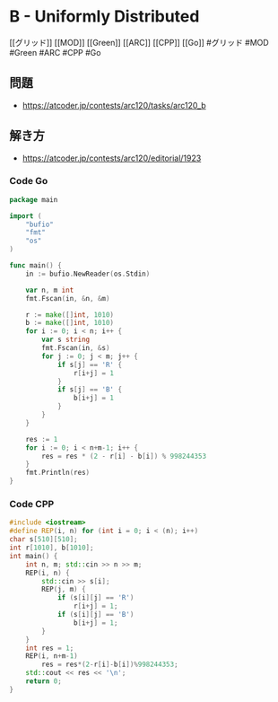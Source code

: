 # B - Uniformly Distributed
[[グリッド]] [[MOD]] [[Green]] [[ARC]] [[CPP]] [[Go]]
#グリッド #MOD #Green #ARC #CPP #Go 

## 問題
- https://atcoder.jp/contests/arc120/tasks/arc120_b

## 解き方
- https://atcoder.jp/contests/arc120/editorial/1923

### Code Go
```go
package main

import (
	"bufio"
	"fmt"
	"os"
)

func main() {
	in := bufio.NewReader(os.Stdin)

	var n, m int
	fmt.Fscan(in, &n, &m)

	r := make([]int, 1010)
	b := make([]int, 1010)
	for i := 0; i < n; i++ {
		var s string
		fmt.Fscan(in, &s)
		for j := 0; j < m; j++ {
			if s[j] == 'R' {
				r[i+j] = 1
			}
			if s[j] == 'B' {
				b[i+j] = 1
			}
		}
	}

	res := 1
	for i := 0; i < n+m-1; i++ {
		res = res * (2 - r[i] - b[i]) % 998244353
	}
	fmt.Println(res)
}
```

### Code CPP
```c++
#include <iostream>
#define REP(i, n) for (int i = 0; i < (n); i++)
char s[510][510];
int r[1010], b[1010];
int main() {
    int n, m; std::cin >> n >> m;
    REP(i, n) {
        std::cin >> s[i];
        REP(j, m) {
            if (s[i][j] == 'R')
                r[i+j] = 1;
            if (s[i][j] == 'B')
                b[i+j] = 1;
        }
    }
    int res = 1;
    REP(i, n+m-1)
        res = res*(2-r[i]-b[i])%998244353;
    std::cout << res << '\n';
    return 0;
}
```